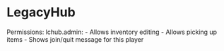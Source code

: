 LegacyHub
=========
Permissions:
  lchub.admin:
    - Allows inventory editing
    - Allows picking up items
    - Shows join/quit message for this player
